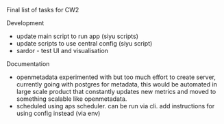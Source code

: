 Final list of tasks for CW2

Development
- update main script to run app (siyu scripts)
- update scripts to use central config (siyu script)
- sardor - test UI and visualisation

Documentation
- openmetadata experimented with but too much effort to create server, currently going with postgres for metadata, this would be automated in large scale product that constantly updates new metrics and moved to something scalable like openmetadata.
- scheduled using aps scheduler. can be run via cli. add instructions for using config instead (via env)
